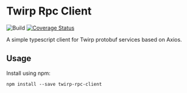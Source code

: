 # Twirp Rpc Client

![Build](https://github.com/dtraft/twirp-rpc-client/workflows/Build/badge.svg?branch=master)
[![Coverage Status](https://coveralls.io/repos/github/dtraft/twirp-rpc-client/badge.svg?branch=master)](https://coveralls.io/github/dtraft/twirp-rpc-client?branch=master)

A simple typescript client for Twirp protobuf services based on Axios.

## Usage

Install using npm:

`npm install --save twirp-rpc-client`



